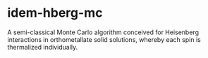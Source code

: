 # idem-hberg-mc
A semi-classical Monte Carlo algorithm conceived for Heisenberg interactions in orthometallate solid solutions, whereby each spin is thermalized individually.
